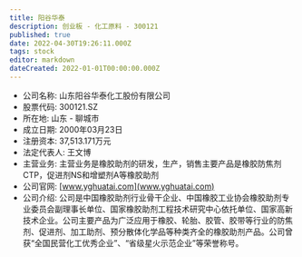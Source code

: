 ```yaml
---
title: 阳谷华泰
description: 创业板 - 化工原料 - 300121
published: true
date: 2022-04-30T19:26:11.000Z
tags: stock
editor: markdown
dateCreated: 2022-01-01T00:00:00.000Z
---
```


- 公司名称: 山东阳谷华泰化工股份有限公司
- 股票代码: 300121.SZ
- 所在地: 山东 - 聊城市
- 成立日期: 2000年03月23日
- 注册资本: 37,513.171万元
- 法定代表人: 王文博
- 主营业务: 主营业务是橡胶助剂的研发，生产，销售主要产品是橡胶防焦剂CTP，促进剂NS和增塑剂A等橡胶助剂
- 公司官网: [www.yghuatai.com](www.yghuatai.com)
- 公司介绍: 公司是中国橡胶助剂行业骨干企业、中国橡胶工业协会橡胶助剂专业委员会副理事长单位、国家橡胶助剂工程技术研究中心依托单位、国家高新技术企业。公司主要产品为广泛应用于橡胶、轮胎、胶管、胶带等行业的防焦剂、促进剂、加工助剂、预分散体化学品等种类齐全的橡胶助剂产品。公司曾获“全国民营化工优秀企业”、“省级星火示范企业”等荣誉称号。


